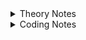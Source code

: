 <details>
<summary>Theory Notes</summary>

# C++ Programming Essentials for Beginners

## 01 C++ Diving Deeper

### Preprocessor Directive

- The preprocessors are the directives, which give instructions to the compiler to preprocess some code before actual compilation starts.
- The directive begins with '#' e.g: `#include <...>`
- The actual code is compiled by compiler only.
- Directive tells the compiler to Include the header file in the source code.
- `#define` directive tells the compiler to create symbolic constants. The symbolic constant is called a macro. e.g: `#define PI 3.14`
- All subsequent occurrences of macro in that source code will be replaced by its replacement text before the program is compiled.

### Identifiers

- Both an identifier and a variable are the names allotted by users to a particular entity in a program. e.g: `factorial()`
- The identifier is only used to identify an entity uniquely in a program at the time of execution whereas, a variable is a name given to a memory location, that is used to hold a value.
- A variable can be a identifier

### Keywords

- Keywords are the word that have a special meaning for the compiler.
- These keywords can't be used as an identifier.
- C++ has about 95 reserved words.

### main() Function

- Every C/C++ Program stars executing with main.
- There is exactly 1 main function.
- `return 0` indicates successful execution of main.
- main is not a keyword in C/C++.
- main Is not predefined, but it is predeclared.
- In C++, your code is linked against a small runtime library that constitutes the true starting point of your program.
- It is this small library calls a function called main--it's hardcoded to do so.
- Your code runs because you supply the code inside main, also called function definition.

### Namespaces

- Naming conflicts can arise if you use multiple 3rd party libraries in same program.
- Namespaces are used to resolve naming conflicts.
- std is the name for the standard C++ Namespace.
- Writing std::cout will tell the compiler to use "cout" from standard namespace.
- To avoid data structure and function name conflicts with other libraries, OpenCV has its own namespace: cv. e.g: `using namespace cv;`

### Comments

- Comment is text that is normally used to annotate code for future reference.
- Comment is ignored by compiler but that is useful for programmers.
- You can use comments in testing to make certain lines of code inactive.
- We can write single line or multi-line comments in a C++ Program. e.g: `//` and `/*...*/`

### Summary

- Keywords have special meaning for the compiler.
- Identifiers are used to name an entity, variable name is also a type of identifier.
- Header files include some pre-written code required to execute our program.
- Program execution always starts with main()
- {} are used to enclose a block (function, If, while etc.)
- C++ Compiler Ignores whitespace (space, carriage returns, linefeeds, tabs, vertical tabs, etc.)
- Output using cout
- Input using cin
- Comments (`//` and `/*...*/`)
- Every statement most end with a semicolon;

## 02 Variables, Datatypes & Storage

### Variables

- `Variable name:` A label for a memory location
- `Value:` The something that would be stored in a variable
- `Storage:` A place where data can be stored
- `Declaration:` Announcing a variable (usually) at the beginning of a program
- `Naming convention:` A set of rules about the names of variables
- `Assignment:` Giving (setting) a variable a value

### Naming Variables

- For variable name we can use uppercase and lowercase letters, digits from 1 to 9 and underscore(_).
- First character must be underscore or letter.
- C++ is strongly typed language. So every variable needs to be declare before using it.

### Initialization

- Variables when just declared have garbage value until they are assigned a value for the first time.
- We can assign a specific value from the moment variable is declared, called as initialization of variable.

### Data-types (Primitives)

- Boolean - `boolean`
- Character - `char`
- Integer — `int`
- Floating Point — `float`
- Double Floating Point — `double`

### Data-types Modifiers

Several of the basic types can be modified using one or more of these type modifiers

- signed (MSB use to represent the sign of the number `‘+’=0`,`’-’=1`)
- unsigned(all bits use to represent the number)
- short
- long

### Storage of Negative Numbers

- 2’s complement is used to represent the negative number
- In MSB it will be 1 for representing sign integer as negative number

### Range of Integer

- For unsigned , range is `0 to 2^32-1` is used
- For signed ,  range is `-2^31 to 0 to 2^31-1` is used

### Range of Double , Float, Half

- `64 bit` is used for `double` where `11 bit` for `decimal` and `52 bit` for `double precision` and `1 bit` for `signed`
- `32 bit` is used for `float` where `8 bit` for `decimal` and `23 bit` for `single precision` and `1 bit` for `signed`
- `16 bit` is used for `half` where `5 bit` for `decimal` and `10 bit` for `precision` and `1 bit` for `signed`

### Storage of Character

- In C++ it takes only 1 byte
- In Java in takes 2 bytes

### Storage of Boolean

- It take `1 byte`
- Why 0 or 1 needs 1 byte not 1 bit?
    - Because byte is the minimum unit for allocating memory
- A non-zero value store as `true`

### Constant

- Constants are variables or values in programming language which cannot be modified once they are defined.
- Initialization and assignment must be done at once ; doing separately won’t work.
- It can be created in 2 ways
    - Using `const` keyword
    - Using preprocessing directive also known as symbolic constant or macros
    - example : `#define ll long long`

## 03 Operators & Expressions

### Bitwise Operators

- Binary AND `&`
- Binary OR `|`
- Binary One’s Complement `~`
    - Not `~` usage in 0:
        - `~0=1` where `0` is `bit`
        - `~0=-1` where `0` is `int`
        - example : int a=0; cout<<(~a); output is -1 where we need to initialize bits of 32 zero and MSB represent positive/negative , then apply `Not~` to it , in order to get the number rest of the 31 bits need to be in 2’s complement finally we will get `-1`
- Binary Left Shift `<<`
    - It does multiplication
    - example: 5<<2:`0000101` will be `0010100`
    - It make the number multiply by 2^b which is a<<b =a*2^b
    - example:
    
    ```
    5<<2
    0000101
    =2^2+2^0
    0010100
    =2^4+2^2
    =2^2(2^2+2^0) here 2^2+2^0=5 original number which is multiply by 2^2
    ```
    
- Binary Right Shift `>>`
    - It does division
    - example: 10>>1 `0001010` will be `0000101`
    - It make the number divided by 2^b which is a>>b =a/2^b

</details>

<details>
<summary>Coding Notes</summary>

Using `sizeof()` Function to get the byte size:

```cpp
#include <iostream>
using namespace std;
int main()
{
    cout << "Int: " << sizeof(int) <<" Bytes"<< endl;

    return 0;
}
```

If statement without bracket:

```cpp
int main(){
    int mark=90;
    if (mark>99)
        cout<<"let's party"<<endl; // This will be in block
				cout<<"not true"<<endl; // This will be outside of the block
}
```

A code written outside the block it will always run:

```cpp
int main(){
    int mark = 80;
    if (mark>85){
        cout<<"higher than 85"<<endl; // if block
    }
    else{
        cout<<"Less than 85"<<endl; // else block
    }
    cout<<"Always run"<<endl; // outside the block
}
```

In else if condition first one will get executed, it is useful when nested if create problem:

```cpp
int main(){
    int mark=72;
    if(mark>90){
        cout<<"party"<<endl;
    }
    else if(mark>60){
        cout<<"Go out"<<endl;//this will be executed
   }
   else if(mark>70){
    cout<<"well done"<<endl;//this won't be executed
   }
   else{
    cout<<"keep trying"<<endl;
   }
}
```

Ternary Operator

`condition?statement1:statement2`

```cpp
{
    int x = 5;
    x % 2 == 0 ? cout << "Even" : cout << "Odd";
    return 0;
}
```

</details>